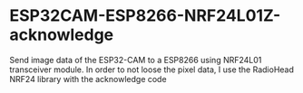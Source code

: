 # ESP32CAM-ESP8266-NRF24L01Z-acknowledge
Send image data of the ESP32-CAM to a ESP8266 using NRF24L01 transceiver module. In order to not loose the pixel data, I use the RadioHead NRF24 library with the acknowledge code  
